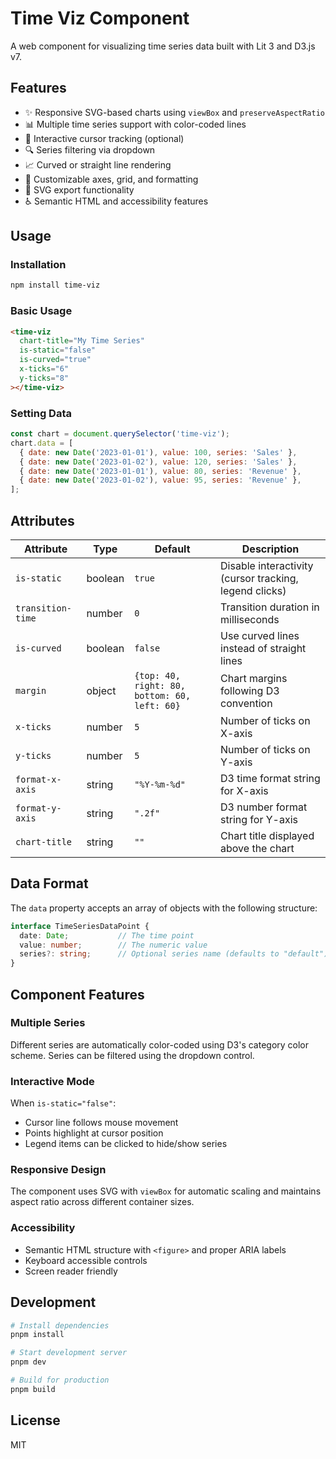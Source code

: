 # Time Viz Component

A web component for visualizing time series data built with Lit 3 and D3.js v7.

## Features

- ✨ Responsive SVG-based charts using `viewBox` and `preserveAspectRatio`
- 📊 Multiple time series support with color-coded lines
- 🎯 Interactive cursor tracking (optional)
- 🔍 Series filtering via dropdown
- 📈 Curved or straight line rendering
- 🎨 Customizable axes, grid, and formatting
- 📄 SVG export functionality
- ♿ Semantic HTML and accessibility features

## Usage

### Installation

```bash
npm install time-viz
```

### Basic Usage

```html
<time-viz
  chart-title="My Time Series"
  is-static="false"
  is-curved="true"
  x-ticks="6"
  y-ticks="8"
></time-viz>
```

### Setting Data

```javascript
const chart = document.querySelector('time-viz');
chart.data = [
  { date: new Date('2023-01-01'), value: 100, series: 'Sales' },
  { date: new Date('2023-01-02'), value: 120, series: 'Sales' },
  { date: new Date('2023-01-01'), value: 80, series: 'Revenue' },
  { date: new Date('2023-01-02'), value: 95, series: 'Revenue' },
];
```

## Attributes

| Attribute | Type | Default | Description |
|-----------|------|---------|-------------|
| `is-static` | boolean | `true` | Disable interactivity (cursor tracking, legend clicks) |
| `transition-time` | number | `0` | Transition duration in milliseconds |
| `is-curved` | boolean | `false` | Use curved lines instead of straight lines |
| `margin` | object | `{top: 40, right: 80, bottom: 60, left: 60}` | Chart margins following D3 convention |
| `x-ticks` | number | `5` | Number of ticks on X-axis |
| `y-ticks` | number | `5` | Number of ticks on Y-axis |
| `format-x-axis` | string | `"%Y-%m-%d"` | D3 time format string for X-axis |
| `format-y-axis` | string | `".2f"` | D3 number format string for Y-axis |
| `chart-title` | string | `""` | Chart title displayed above the chart |

## Data Format

The `data` property accepts an array of objects with the following structure:

```typescript
interface TimeSeriesDataPoint {
  date: Date;           // The time point
  value: number;        // The numeric value
  series?: string;      // Optional series name (defaults to "default")
}
```

## Component Features

### Multiple Series

Different series are automatically color-coded using D3's category color scheme. Series can be filtered using the dropdown control.

### Interactive Mode

When `is-static="false"`:

- Cursor line follows mouse movement
- Points highlight at cursor position
- Legend items can be clicked to hide/show series

### Responsive Design

The component uses SVG with `viewBox` for automatic scaling and maintains aspect ratio across different container sizes.

### Accessibility

- Semantic HTML structure with `<figure>` and proper ARIA labels
- Keyboard accessible controls
- Screen reader friendly

## Development

```bash
# Install dependencies
pnpm install

# Start development server
pnpm dev

# Build for production
pnpm build
```

## License

MIT
